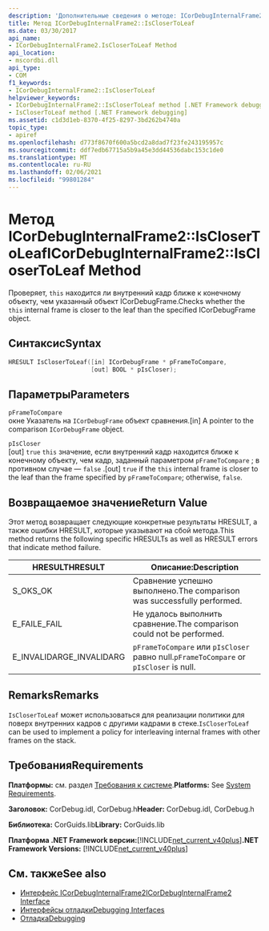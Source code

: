 ```yaml
---
description: 'Дополнительные сведения о методе: ICorDebugInternalFrame2:: Исклосертолеаф'
title: Метод ICorDebugInternalFrame2::IsCloserToLeaf
ms.date: 03/30/2017
api_name:
- ICorDebugInternalFrame2.IsCloserToLeaf Method
api_location:
- mscordbi.dll
api_type:
- COM
f1_keywords:
- ICorDebugInternalFrame2::IsCloserToLeaf
helpviewer_keywords:
- ICorDebugInternalFrame2::IsCloserToLeaf method [.NET Framework debugging]
- IsCloserToLeaf method [.NET Framework debugging]
ms.assetid: c1d3d1eb-8370-4f25-8297-3bd262b4740a
topic_type:
- apiref
ms.openlocfilehash: d773f8670f600a5bcd2a8dad7f23fe243195957c
ms.sourcegitcommit: ddf7edb67715a5b9a45e3dd44536dabc153c1de0
ms.translationtype: MT
ms.contentlocale: ru-RU
ms.lasthandoff: 02/06/2021
ms.locfileid: "99801284"
---
```

# <a name="icordebuginternalframe2isclosertoleaf-method"></a><span data-ttu-id="c960a-103">Метод ICorDebugInternalFrame2::IsCloserToLeaf</span><span class="sxs-lookup"><span data-stu-id="c960a-103">ICorDebugInternalFrame2::IsCloserToLeaf Method</span></span>

<span data-ttu-id="c960a-104">Проверяет, `this` находится ли внутренний кадр ближе к конечному объекту, чем указанный объект ICorDebugFrame.</span><span class="sxs-lookup"><span data-stu-id="c960a-104">Checks whether the `this` internal frame is closer to the leaf than the specified ICorDebugFrame object.</span></span>  
  
## <a name="syntax"></a><span data-ttu-id="c960a-105">Синтаксис</span><span class="sxs-lookup"><span data-stu-id="c960a-105">Syntax</span></span>  
  
```cpp  
HRESULT IsCloserToLeaf([in] ICorDebugFrame * pFrameToCompare,  
                       [out] BOOL * pIsCloser);  
```  
  
## <a name="parameters"></a><span data-ttu-id="c960a-106">Параметры</span><span class="sxs-lookup"><span data-stu-id="c960a-106">Parameters</span></span>  

 `pFrameToCompare`  
 <span data-ttu-id="c960a-107">окне Указатель на `ICorDebugFrame` объект сравнения.</span><span class="sxs-lookup"><span data-stu-id="c960a-107">[in] A pointer to the comparison `ICorDebugFrame` object.</span></span>  
  
 `pIsCloser`  
 <span data-ttu-id="c960a-108">[out] `true` `this` значение, если внутренний кадр находится ближе к конечному объекту, чем кадр, заданный параметром `pFrameToCompare` ; в противном случае — `false` .</span><span class="sxs-lookup"><span data-stu-id="c960a-108">[out] `true` if the `this` internal frame is closer to the leaf than the frame specified by `pFrameToCompare`; otherwise, `false`.</span></span>  
  
## <a name="return-value"></a><span data-ttu-id="c960a-109">Возвращаемое значение</span><span class="sxs-lookup"><span data-stu-id="c960a-109">Return Value</span></span>  

 <span data-ttu-id="c960a-110">Этот метод возвращает следующие конкретные результаты HRESULT, а также ошибки HRESULT, которые указывают на сбой метода.</span><span class="sxs-lookup"><span data-stu-id="c960a-110">This method returns the following specific HRESULTs as well as HRESULT errors that indicate method failure.</span></span>  
  
|<span data-ttu-id="c960a-111">HRESULT</span><span class="sxs-lookup"><span data-stu-id="c960a-111">HRESULT</span></span>|<span data-ttu-id="c960a-112">Описание:</span><span class="sxs-lookup"><span data-stu-id="c960a-112">Description</span></span>|  
|-------------|-----------------|  
|<span data-ttu-id="c960a-113">S_OK</span><span class="sxs-lookup"><span data-stu-id="c960a-113">S_OK</span></span>|<span data-ttu-id="c960a-114">Сравнение успешно выполнено.</span><span class="sxs-lookup"><span data-stu-id="c960a-114">The comparison was successfully performed.</span></span>|  
|<span data-ttu-id="c960a-115">E_FAIL</span><span class="sxs-lookup"><span data-stu-id="c960a-115">E_FAIL</span></span>|<span data-ttu-id="c960a-116">Не удалось выполнить сравнение.</span><span class="sxs-lookup"><span data-stu-id="c960a-116">The comparison could not be performed.</span></span>|  
|<span data-ttu-id="c960a-117">E_INVALIDARG</span><span class="sxs-lookup"><span data-stu-id="c960a-117">E_INVALIDARG</span></span>|<span data-ttu-id="c960a-118">`pFrameToCompare` или `pIsCloser` равно null.</span><span class="sxs-lookup"><span data-stu-id="c960a-118">`pFrameToCompare` or `pIsCloser` is null.</span></span>|  
  
## <a name="remarks"></a><span data-ttu-id="c960a-119">Remarks</span><span class="sxs-lookup"><span data-stu-id="c960a-119">Remarks</span></span>  

 <span data-ttu-id="c960a-120">`IsCloserToLeaf` может использоваться для реализации политики для поверх внутренних кадров с другими кадрами в стеке.</span><span class="sxs-lookup"><span data-stu-id="c960a-120">`IsCloserToLeaf` can be used to implement a policy for interleaving internal frames with other frames on the stack.</span></span>  
  
## <a name="requirements"></a><span data-ttu-id="c960a-121">Требования</span><span class="sxs-lookup"><span data-stu-id="c960a-121">Requirements</span></span>  

 <span data-ttu-id="c960a-122">**Платформы:** см. раздел [Требования к системе](../../get-started/system-requirements.md).</span><span class="sxs-lookup"><span data-stu-id="c960a-122">**Platforms:** See [System Requirements](../../get-started/system-requirements.md).</span></span>  
  
 <span data-ttu-id="c960a-123">**Заголовок:** CorDebug.idl, CorDebug.h</span><span class="sxs-lookup"><span data-stu-id="c960a-123">**Header:** CorDebug.idl, CorDebug.h</span></span>  
  
 <span data-ttu-id="c960a-124">**Библиотека:** CorGuids.lib</span><span class="sxs-lookup"><span data-stu-id="c960a-124">**Library:** CorGuids.lib</span></span>  
  
 <span data-ttu-id="c960a-125">**Платформа .NET Framework версии:**[!INCLUDE[net_current_v40plus](../../../../includes/net-current-v40plus-md.md)]</span><span class="sxs-lookup"><span data-stu-id="c960a-125">**.NET Framework Versions:** [!INCLUDE[net_current_v40plus](../../../../includes/net-current-v40plus-md.md)]</span></span>  
  
## <a name="see-also"></a><span data-ttu-id="c960a-126">См. также</span><span class="sxs-lookup"><span data-stu-id="c960a-126">See also</span></span>

- [<span data-ttu-id="c960a-127">Интерфейс ICorDebugInternalFrame2</span><span class="sxs-lookup"><span data-stu-id="c960a-127">ICorDebugInternalFrame2 Interface</span></span>](icordebuginternalframe2-interface.md)
- [<span data-ttu-id="c960a-128">Интерфейсы отладки</span><span class="sxs-lookup"><span data-stu-id="c960a-128">Debugging Interfaces</span></span>](debugging-interfaces.md)
- [<span data-ttu-id="c960a-129">Отладка</span><span class="sxs-lookup"><span data-stu-id="c960a-129">Debugging</span></span>](index.md)
